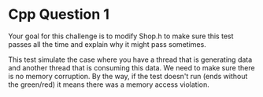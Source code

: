 # Cpp Question 1
Your goal for this challenge is to modify Shop.h to make sure this test passes all the time and explain why it might pass sometimes.

This test simulate the case where you have a thread that is generating data and another thread 
that is consuming this data. We need to make sure there is no memory corruption.
By the way, if the test doesn't run (ends without the green/red) it means there was a memory access violation.

